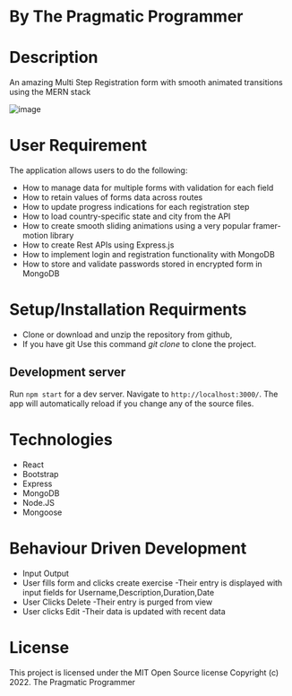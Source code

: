 
# By The Pragmatic Programmer
# Description
An amazing Multi Step Registration form with smooth animated transitions using the MERN stack

![image](https://user-images.githubusercontent.com/55139857/190860274-beadbab1-45a7-4003-bd6d-6565c3d49e1b.png)


# User Requirement
The application allows users to do the following:

* How to manage data for multiple forms with validation for each field
* How to retain values of forms data across routes
* How to update progress indications for each registration step
* How to load country-specific state and city from the API
* How to create smooth sliding animations using a very popular framer-motion library
* How to create Rest APIs using Express.js
* How to implement login and registration functionality with MongoDB
* How to store and validate passwords stored in encrypted form in MongoDB

# Setup/Installation Requirments
* Clone or download and unzip the repository from github,
* If you have git Use this command *git clone*  to clone the project.

## Development server

Run `npm start` for a dev server. Navigate to `http://localhost:3000/`. The app will automatically reload if you change any of the source files.

# Technologies
* React
* Bootstrap
* Express
* MongoDB
* Node.JS
* Mongoose


# Behaviour Driven Development
* Input                                           Output
* User fills form and clicks create exercise      -Their entry is displayed with input fields for Username,Description,Duration,Date
* User Clicks Delete                               -Their entry is purged from view
* User clicks Edit                                 -Their data is updated with recent data


# License
This project is licensed under the MIT Open Source license Copyright (c) 2022. The Pragmatic Programmer

